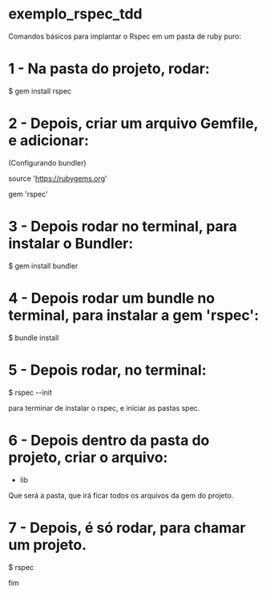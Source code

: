 # exemplo_rspec_tdd

Comandos básicos para implantar o Rspec em um pasta de ruby puro: 

# 1 - Na pasta do projeto, rodar:

$ gem install rspec

# 2 - Depois, criar um arquivo Gemfile, e adicionar:
(Configurando bundler)

source 'https://rubygems.org'

gem 'rspec'

# 3 - Depois rodar no terminal, para instalar o Bundler:

$ gem install bundler

# 4 - Depois rodar um bundle no terminal, para instalar a gem 'rspec':

$ bundle install

# 5 - Depois rodar, no terminal:

$ rspec --init

para terminar de instalar o rspec, e iniciar as pastas spec.

# 6 - Depois dentro da pasta do projeto, criar o arquivo:

- lib

Que será a pasta, que irá ficar todos os arquivos da gem do projeto.

# 7 - Depois, é só rodar, para chamar um projeto.

$ rspec

fim
